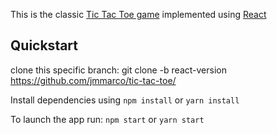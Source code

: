 This is the classic [Tic Tac Toe game](https://en.wikipedia.org/wiki/Tic-tac-toe) implemented using [React](https://reactjs.org/)

## Quickstart
clone this specific branch: git clone -b react-version https://github.com/jmmarco/tic-tac-toe/

Install dependencies using `npm install` or `yarn install`

To launch the app run: `npm start` or `yarn start`